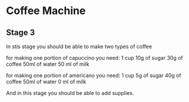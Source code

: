 # Coffee Machine

## Stage 3

In stis stage you should be able to make two types of coffee

for making one portion of capuccino you need:
1 cup
10g of sugar
30g of coffee
50ml of water
50 ml of milk

for making one portion of americano you need:
1 cup
5g of sugar
40g of coffee
50ml of water
0 ml of milk

And in this stage you should be able to add supplies.